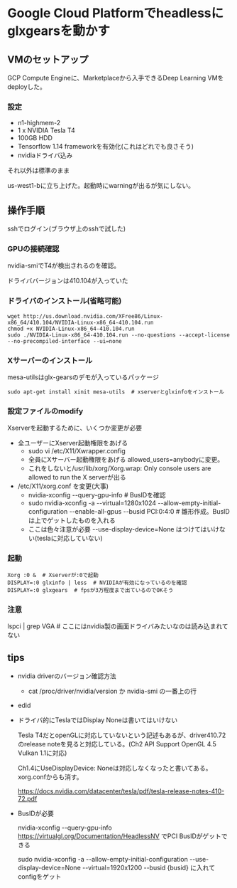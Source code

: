 # Google Cloud Platformでheadlessにglxgearsを動かす


## VMのセットアップ
GCP Compute Engineに、Marketplaceから入手できるDeep Learning VMをdeployした。

### 設定
- n1-highmem-2
- 1 x NVIDIA Tesla T4
- 100GB HDD
- Tensorflow 1.14 frameworkを有効化(これはどれでも良さそう)
- nvidiaドライバ込み

それ以外は標準のまま

us-west1-bに立ち上げた。起動時にwarningが出るが気にしない。

## 操作手順
sshでログイン(ブラウザ上のsshで試した)

### GPUの接続確認
nvidia-smiでT4が検出されるのを確認。

ドライババージョンは410.104が入っていた

### ドライバのインストール(省略可能)
```
wget http://us.download.nvidia.com/XFree86/Linux-x86_64/410.104/NVIDIA-Linux-x86_64-410.104.run
chmod +x NVIDIA-Linux-x86_64-410.104.run 
sudo ./NVIDIA-Linux-x86_64-410.104.run --no-questions --accept-license --no-precompiled-interface --ui=none
```

### Xサーバーのインストール
mesa-utilsはglx-gearsのデモが入っているパッケージ
```
sudo apt-get install xinit mesa-utils  # xserverとglxinfoをインストール
```


### 設定ファイルのmodify
Xserverを起動するために、いくつか変更が必要

- 全ユーザーにXserver起動権限をあげる
    - sudo vi /etc/X11/Xwrapper.config
    - 全員にXサーバー起動権限をあげる allowed_users=anybodyに変更。
    - これをしないと/usr/lib/xorg/Xorg.wrap: Only console users are allowed to run the X serverが出る
- /etc/X11/xorg.conf を変更(大事)
    - nvidia-xconfig --query-gpu-info  # BusIDを確認
    - sudo nvidia-xconfig -a --virtual=1280x1024 --allow-empty-initial-configuration --enable-all-gpus --busid PCI:0:4:0  # 雛形作成。BusIDは上でゲットしたものを入れる
    - ここは色々注意が必要 --use-display-device=None はつけてはいけない(teslaに対応していない)

### 起動
```
Xorg :0 &  # Xserverが:0で起動
DISPLAY=:0 glxinfo | less  # NVIDIAが有効になっているのを確認
DISPLAY=:0 glxgears  # fpsが3万程度まで出ているのでOKそう
```

### 注意
lspci | grep VGA  # ここにはnvidia製の画面ドライバみたいなのは読み込まれてない





## tips

- nvidia driverのバージョン確認方法
    - cat /proc/driver/nvidia/version か nvidia-smi の一番上の行

- edid

- ドライバ的にTeslaではDisplay Noneは書いてはいけない

    Tesla T4だとopenGLに対応していないという記述もあるが、driver410.72のrelease noteを見ると対応している。(Ch2 API Support OpenGL 4.5 Vulkan 1.1に対応)

    Ch1.4にUseDisplayDevice: Noneは対応しなくなったと書いてある。xorg.confからも消す。

    https://docs.nvidia.com/datacenter/tesla/pdf/tesla-release-notes-410-72.pdf

- BusIDが必要

    nvidia-xconfig --query-gpu-info https://virtualgl.org/Documentation/HeadlessNV でPCI BusIDがゲットできる

    sudo nvidia-xconfig -a --allow-empty-initial-configuration --use-display-device=None --virtual=1920x1200 --busid {busid} に入れてconfigをゲット



